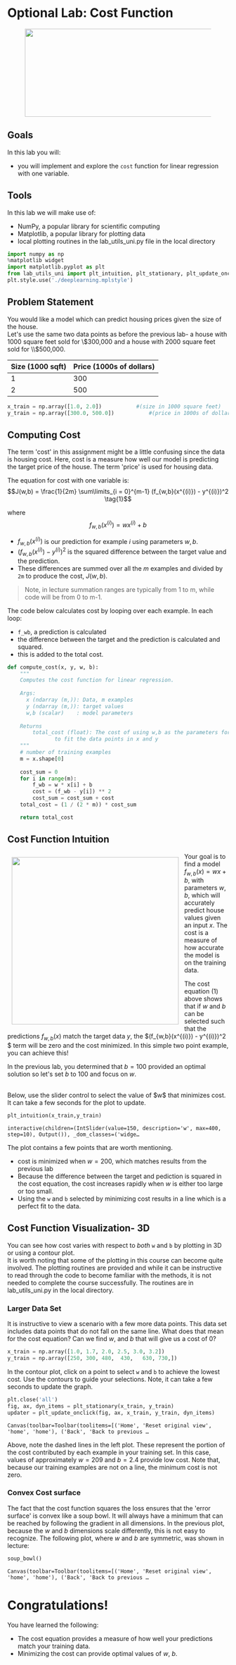 # Optional  Lab: Cost Function 
<figure>
    <center> <img src="./images/C1_W1_L3_S2_Lecture_b.png"  style="width:1000px;height:200px;" ></center>
</figure>



## Goals
In this lab you will:
- you will implement and explore the `cost` function for linear regression with one variable. 


## Tools
In this lab we will make use of: 
- NumPy, a popular library for scientific computing
- Matplotlib, a popular library for plotting data
- local plotting routines in the lab_utils_uni.py file in the local directory


```python
import numpy as np
%matplotlib widget
import matplotlib.pyplot as plt
from lab_utils_uni import plt_intuition, plt_stationary, plt_update_onclick, soup_bowl
plt.style.use('./deeplearning.mplstyle')
```

## Problem Statement

You would like a model which can predict housing prices given the size of the house.  
Let's use the same two data points as before the previous lab- a house with 1000 square feet sold for \\$300,000 and a house with 2000 square feet sold for \\$500,000.


| Size (1000 sqft)     | Price (1000s of dollars) |
| -------------------| ------------------------ |
| 1                 | 300                      |
| 2                  | 500                      |



```python
x_train = np.array([1.0, 2.0])           #(size in 1000 square feet)
y_train = np.array([300.0, 500.0])           #(price in 1000s of dollars)
```

## Computing Cost
The term 'cost' in this assignment might be a little confusing since the data is housing cost. Here, cost is a measure how well our model is predicting the target price of the house. The term 'price' is used for housing data.

The equation for cost with one variable is:
  $$J(w,b) = \frac{1}{2m} \sum\limits_{i = 0}^{m-1} (f_{w,b}(x^{(i)}) - y^{(i)})^2 \tag{1}$$ 
 
where 
  $$f_{w,b}(x^{(i)}) = wx^{(i)} + b \tag{2}$$
  
- $f_{w,b}(x^{(i)})$ is our prediction for example $i$ using parameters $w,b$.  
- $(f_{w,b}(x^{(i)}) -y^{(i)})^2$ is the squared difference between the target value and the prediction.   
- These differences are summed over all the $m$ examples and divided by `2m` to produce the cost, $J(w,b)$.  
>Note, in lecture summation ranges are typically from 1 to m, while code will be from 0 to m-1.


The code below calculates cost by looping over each example. In each loop:
- `f_wb`, a prediction is calculated
- the difference between the target and the prediction is calculated and squared.
- this is added to the total cost.


```python
def compute_cost(x, y, w, b): 
    """
    Computes the cost function for linear regression.
    
    Args:
      x (ndarray (m,)): Data, m examples 
      y (ndarray (m,)): target values
      w,b (scalar)    : model parameters  
    
    Returns
        total_cost (float): The cost of using w,b as the parameters for linear regression
               to fit the data points in x and y
    """
    # number of training examples
    m = x.shape[0] 
    
    cost_sum = 0 
    for i in range(m): 
        f_wb = w * x[i] + b   
        cost = (f_wb - y[i]) ** 2  
        cost_sum = cost_sum + cost  
    total_cost = (1 / (2 * m)) * cost_sum  

    return total_cost
```

## Cost Function Intuition

<img align="left" src="./images/C1_W1_Lab02_GoalOfRegression.PNG"    style=" width:380px; padding: 10px;  " /> Your goal is to find a model $f_{w,b}(x) = wx + b$, with parameters $w,b$,  which will accurately predict house values given an input $x$. The cost is a measure of how accurate the model is on the training data.

The cost equation (1) above shows that if $w$ and $b$ can be selected such that the predictions $f_{w,b}(x)$ match the target data $y$, the $(f_{w,b}(x^{(i)}) - y^{(i)})^2 $ term will be zero and the cost minimized. In this simple two point example, you can achieve this!

In the previous lab, you determined that $b=100$ provided an optimal solution so let's set $b$ to 100 and focus on $w$.

<br/>
Below, use the slider control to select the value of $w$ that minimizes cost. It can take a few seconds for the plot to update.


```python
plt_intuition(x_train,y_train)
```


    interactive(children=(IntSlider(value=150, description='w', max=400, step=10), Output()), _dom_classes=('widge…


The plot contains a few points that are worth mentioning.
- cost is minimized when $w = 200$, which matches results from the previous lab
- Because the difference between the target and pediction is squared in the cost equation, the cost increases rapidly when $w$ is either too large or too small.
- Using the `w` and `b` selected by minimizing cost results in a line which is a perfect fit to the data.

## Cost Function Visualization- 3D

You can see how cost varies with respect to *both* `w` and `b` by plotting in 3D or using a contour plot.   
It is worth noting that some of the plotting in this course can become quite involved. The plotting routines are provided and while it can be instructive to read through the code to become familiar with the methods, it is not needed to complete the course successfully. The routines are in lab_utils_uni.py in the local directory.

### Larger Data Set
It is instructive to view a scenario with a few more data points. This data set includes data points that do not fall on the same line. What does that mean for the cost equation? Can we find $w$, and $b$ that will give us a cost of 0? 


```python
x_train = np.array([1.0, 1.7, 2.0, 2.5, 3.0, 3.2])
y_train = np.array([250, 300, 480,  430,   630, 730,])
```

In the contour plot, click on a point to select `w` and `b` to achieve the lowest cost. Use the contours to guide your selections. Note, it can take a few seconds to update the graph. 


```python
plt.close('all') 
fig, ax, dyn_items = plt_stationary(x_train, y_train)
updater = plt_update_onclick(fig, ax, x_train, y_train, dyn_items)
```


    Canvas(toolbar=Toolbar(toolitems=[('Home', 'Reset original view', 'home', 'home'), ('Back', 'Back to previous …


Above, note the dashed lines in the left plot. These represent the portion of the cost contributed by each example in your training set. In this case, values of approximately $w=209$ and $b=2.4$ provide low cost. Note that, because our training examples are not on a line, the minimum cost is not zero.

### Convex Cost surface
The fact that the cost function squares the loss ensures that the 'error surface' is convex like a soup bowl. It will always have a minimum that can be reached by following the gradient in all dimensions. In the previous plot, because the $w$ and $b$ dimensions scale differently, this is not easy to recognize. The following plot, where $w$ and $b$ are symmetric, was shown in lecture:


```python
soup_bowl()
```


    Canvas(toolbar=Toolbar(toolitems=[('Home', 'Reset original view', 'home', 'home'), ('Back', 'Back to previous …


# Congratulations!
You have learned the following:
 - The cost equation provides a measure of how well your predictions match your training data.
 - Minimizing the cost can provide optimal values of $w$, $b$.


```python

```
